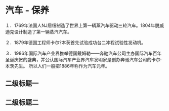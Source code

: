 # 汽车 - 保养

１．1769年法国人NJ居纽制造了世界上第一辆蒸汽车驱动三轮汽车。1804年脱威迪克设计制造了第一辆蒸汽汽车。

２．1879年德国工程师卡尔?本茨首先试验成功台二冲程试验性发动机。

３．1986年国际汽车产业界推举德国戴姆勒――奔驰汽车公司主办国际汽车百年圣诞庆贺的盛典，并公认国际汽车产业界汽车发明家是创办奔驰汽车公司的卡尔·本茨先生。
所以人们一般把1886年称作为汽车元年。

## 二级标题一

## 二级标题二
